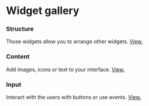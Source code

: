 # Widget gallery

### Structure
Those widgets allow you to arrange other widgets.
[View.](Structure-widgets.md)

### Content
Add images, icons or text to your interface.
[View.](Content-widgets.md)

### Input
Interact with the users with buttons or use events.
[View.](Input-widgets.md)
